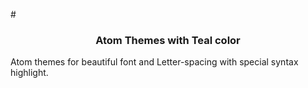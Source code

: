 #<h3 align="center"> Atom Themes with Teal color</h3> 
Atom themes for beautiful font and Letter-spacing with special syntax highlight.
